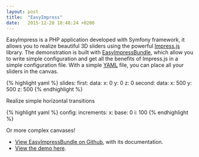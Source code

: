 ```yaml
---
layout: post
title:  "EasyImpress"
date:   2015-12-28 18:48:24 +0200
---
```


EasyImpress is a PHP application developed with Symfony framework, it allows you to realize beautiful 3D sliders using
the powerful [Impress.js](https://github.com/bartaz/impress.js/) library.
The demonstration is built with [EasyImpressBundle](https://github.com/Orbitale/EasyImpressBundle), which allow you to
write simple configuration and get all the benefits of Impress.js in a simple configuration file.
With a simple [YAML](http://en.wikipedia.org/wiki/YAML) file, you can place all your sliders in the canvas.

{% highlight yaml %}
slides:
   first:
       data:
           x: 0
           y: 0
           z: 0 
   second:
       data:
           x: 500
           y: 500
           z: 500
{% endhighlight %}

Realize simple horizontal transitions

{% highlight yaml %}
config:
  increments:
      x:
          base: 0
          i: 100
{% endhighlight %}

Or more complex canvases!

* [View EasyImpressBundle on Github](https://github.com/Orbitale/EasyImpressBundle), with its documentation.
* [View the demo here](http://demo.orbitale.io/easy_impress/).
